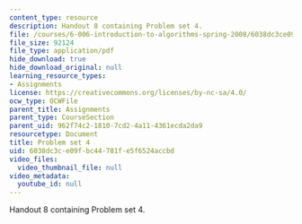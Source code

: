 ```yaml
---
content_type: resource
description: Handout 8 containing Problem set 4.
file: /courses/6-006-introduction-to-algorithms-spring-2008/6038dc3ce09fbc44781fe5f6524accbd_ps4.pdf
file_size: 92124
file_type: application/pdf
hide_download: true
hide_download_original: null
learning_resource_types:
- Assignments
license: https://creativecommons.org/licenses/by-nc-sa/4.0/
ocw_type: OCWFile
parent_title: Assignments
parent_type: CourseSection
parent_uid: 962f74c2-1810-7cd2-4a11-4361ecda2da9
resourcetype: Document
title: Problem set 4
uid: 6038dc3c-e09f-bc44-781f-e5f6524accbd
video_files:
  video_thumbnail_file: null
video_metadata:
  youtube_id: null
---
```

Handout 8 containing Problem set 4.